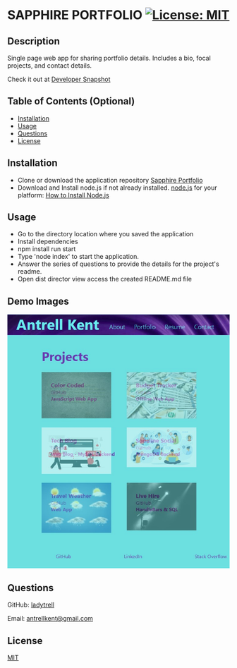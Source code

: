 # SAPPHIRE PORTFOLIO  [![License: MIT](https://img.shields.io/badge/License-MIT-yellow.svg)](https://opensource.org/licenses/MIT)
  
  ## Description

  Single page web app for sharing portfolio details.  Includes a bio, focal projects, and contact details.

  Check it out at [Developer Snapshot](http://ladytrell.github.io/sapphire-portfolio)

  ## Table of Contents (Optional)

 - [Installation](#installation)
 - [Usage](#usage)
 - [Questions](#questions)
 - [License](#license)

  ## Installation

 - Clone or download the application repository 
[Sapphire Portfolio](https://github.com/ladytrell/sapphire-portfolio)
 - Download and Install node.js if not already installed.  [node.js](https://nodejs.org/en/) for your platform:  [How to Install Node.js](https://nodejs.dev/learn/how-to-install-nodejs)

  ## Usage

 - Go to the directory location where you saved the application 
 - Install dependencies
 - npm install run start
 - Type 'node index' to start the application. 
 - Answer the series of questions to provide the details for the project's readme.
 - Open dist director view access the created README.md file

  ## Demo Images
  ![](./public/demo-image.jpg/)

  ## Questions

  GitHub: [ladytrell](https://github.com/ladytrell)

  Email: [antrellkent@gmail.com](mailto:antrellkent@gmail.com)

   
  ## License

  [MIT](https://img.shields.io/badge/License-MIT-yellow.svg)
  


